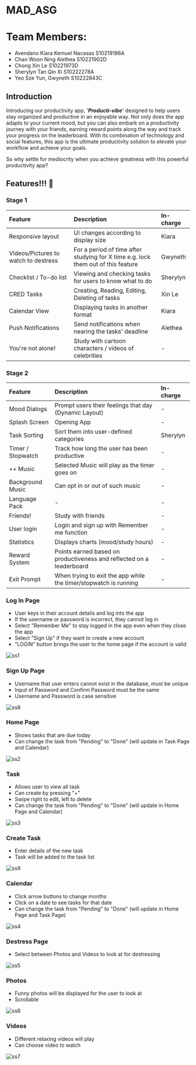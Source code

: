 # MAD_ASG

# Team Members:
* Avendano Kiara Kemuel Nacasas S10219186A
* Chan Woon Ning Alethea S10221902D
* Chong Xin Le S10221973D
* Sherylyn Tan Qin Xi S10222278A
* Yeo Sze Yun, Gwyneth S10222843C

## Introduction

Introducing our productivity app, '***Producti-vibe***' designed to help users stay organized and productive in an enjoyable way. Not only does the app adapts to your current mood, but you can also embark on a productivity journey with your friends, earning reward points along the way and track your progress on the leaderboard. With its combination of technology and social features, this app is the ultimate productivity solution to elevate your workflow and achieve your goals. 

So why settle for mediocrity when you achieve greatness with this powerful productivity app? 

##  Features!!! 🐔

### Stage 1


| Feature | Description | In-charge |
| :------ | :---------- | :-------- | 
| Responsive layout | UI changes according to display size | Kiara |
| Videos/Pictures to watch to destress |  For a period of time after studying for X time e.g. lock them out of this feature | Gwyneth |
| Checklist / To-do list | Viewing and checking tasks for users to know what to do | Sherylyn |
| CRED Tasks | Creating, Reading, Editing, Deleting of  tasks | Xin Le |x
| Calendar View | Displaying tasks in another format | Kiara |
| Push Notifications | Send notifications when nearing the tasks' deadline | Alethea |
| You're not alone! | Study with cartoon characters / videos of celebrities | - |


### Stage 2

| Feature | Description | In-charge |
| :------ | :---------- | :-------- | 
| Mood Dialogs | Prompt users their feelings that day (Dynamic Layout) | - |
| Splash Screen | Opening App | - |
| Task Sorting | Sort them into user-defined categories | Sherylyn |
| Timer / Stopwatch | Track how long the user has been productive | - |
| ++ Music | Selected Music will play as the timer goes on | - |
| Background Music | Can opt in or out of such music | - |
| Language Pack | - | - |
| Friends! | Study with friends | - | 
| User login | Login and sign up with Remember me function | - |
| Statistics | Displays charts (mood/study hours) | - |
| Reward System | Points earned based on productiveness and reflected on a leaderboard | - |
| Exit Prompt | When trying to exit the app while the timer/stopwatch is running | - |


### Log In Page
* User keys in their account details and log into the app
* If the username or password is incorrect, they cannot log in
* Select "Remember Me" to stay logged in the app even when they close the app
* Select "Sign Up" if they want to create a new account
* "LOGIN" button brings the user to the home page if the account is valid

![ss1](https://github.com/yenkraii/MAD_ASG/assets/116244909/4901399d-dfa0-4db6-bf44-97e7ee005bf2)

### Sign Up Page
* Username that user enters cannot exist in the database, must be unique
* Input of Password and Confirm Password must be the same
* Username and Password is case sensitive

![ss8](https://github.com/yenkraii/MAD_ASG/assets/116244909/a56ad030-91df-4123-9e00-1936136f0bca)

### Home Page
* Shows tasks that are due today
* Can change the task from "Pending" to "Done" (will update in Task Page and Calendar)
 
![ss2](https://github.com/yenkraii/MAD_ASG/assets/116244909/f574cd1a-2b3f-43b7-ac11-117f63f482a9)

### Task
* Allows user to view all task
* Can create by pressing "+"
* Swipe right to edit, left to delete
* Can change the task from "Pending" to "Done" (will update in Home Page and Calendar)

![ss3](https://github.com/yenkraii/MAD_ASG/assets/116244909/61e6c60e-bbe0-48ee-a7e8-5c752ae1c0de)

### Create Task
* Enter details of the new task
* Task will be added to the task list

![ss9](https://github.com/yenkraii/MAD_ASG/assets/116244909/ad74cd82-cac6-4b21-a283-411c165292e7)

### Calendar
* Click arrow buttons to change months
* Click on a date to see tasks for that date
* Can change the task from "Pending" to "Done" (will update in Home Page and Task Page)
  
![ss4](https://github.com/yenkraii/MAD_ASG/assets/116244909/09a445b4-8d74-43cd-8cc6-fc2ae28bef1e)

### Destress Page
* Select between Photos and Videos to look at for destressing
  
![ss5](https://github.com/yenkraii/MAD_ASG/assets/116244909/58b02073-05b2-49f5-87b0-94bc12cd934e)

### Photos
* Funny photos will be displayed for the user to look at
* Scrollable
  
![ss6](https://github.com/yenkraii/MAD_ASG/assets/116244909/31af8efe-99c4-4195-b090-c13878330d71)

### Videos
* Different relaxing videos will play
* Can choose video to watch
  
![ss7](https://github.com/yenkraii/MAD_ASG/assets/116244909/3baa0416-0c2f-4640-9dfd-102f5a5237f4)
